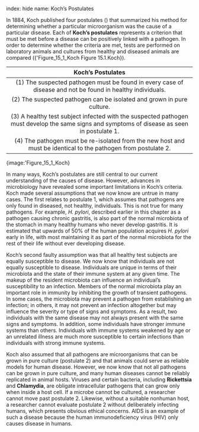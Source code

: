 index: hide
name: Koch’s Postulates

In 1884, Koch published four postulates () that summarized his method for determining whether a particular microorganism was the cause of a particular disease. Each of  **Koch’s postulates** represents a criterion that must be met before a disease can be positively linked with a pathogen. In order to determine whether the criteria are met, tests are performed on laboratory animals and cultures from healthy and diseased animals are compared ({'Figure_15_1_Koch Figure 15.1.Koch}).


| Koch’s Postulates |
|:-:|
| (1) The suspected pathogen must be found in every case of disease and not be found in healthy individuals. |
| (2) The suspected pathogen can be isolated and grown in pure culture. |
| (3) A healthy test subject infected with the suspected pathogen must develop the same signs and symptoms of disease as seen in postulate 1. |
| (4) The pathogen must be re-isolated from the new host and must be identical to the pathogen from postulate 2. |
    


{image:'Figure_15_1_Koch}
        

In many ways, Koch’s postulates are still central to our current understanding of the causes of disease. However, advances in microbiology have revealed some important limitations in Koch’s criteria. Koch made several assumptions that we now know are untrue in many cases. The first relates to postulate 1, which assumes that pathogens are only found in diseased, not healthy, individuals. This is not true for many pathogens. For example,  *H. pylori*, described earlier in this chapter as a pathogen causing chronic gastritis, is also part of the normal microbiota of the stomach in many healthy humans who never develop gastritis. It is estimated that upwards of 50% of the human population acquires  *H. pylori* early in life, with most maintaining it as part of the normal microbiota for the rest of their life without ever developing disease.

Koch’s second faulty assumption was that all healthy test subjects are equally susceptible to disease. We now know that individuals are not equally susceptible to disease. Individuals are unique in terms of their microbiota and the state of their immune system at any given time. The makeup of the resident microbiota can influence an individual’s susceptibility to an infection. Members of the normal microbiota play an important role in immunity by inhibiting the growth of transient pathogens. In some cases, the microbiota may prevent a pathogen from establishing an infection; in others, it may not prevent an infection altogether but may influence the severity or type of signs and symptoms. As a result, two individuals with the same disease may not always present with the same signs and symptoms. In addition, some individuals have stronger immune systems than others. Individuals with immune systems weakened by age or an unrelated illness are much more susceptible to certain infections than individuals with strong immune systems.

Koch also assumed that all pathogens are microorganisms that can be grown in pure culture (postulate 2) and that animals could serve as reliable models for human disease. However, we now know that not all pathogens can be grown in pure culture, and many human diseases cannot be reliably replicated in animal hosts. Viruses and certain bacteria, including  **Rickettsia** and  **Chlamydia**, are obligate intracellular pathogens that can grow only when inside a host cell. If a microbe cannot be cultured, a researcher cannot move past postulate 2. Likewise, without a suitable nonhuman host, a researcher cannot evaluate postulate 2 without deliberately infecting humans, which presents obvious ethical concerns. AIDS is an example of such a disease because the human immunodeficiency virus (HIV) only causes disease in humans.
